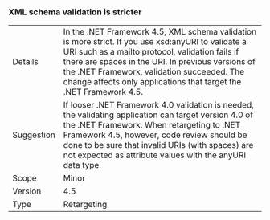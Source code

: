 ### XML schema validation is stricter


|   |   |
|---|---|
|Details|In the .NET Framework 4.5, XML schema validation is more strict. If you use xsd:anyURI to validate a URI such as a mailto protocol, validation fails if there are spaces in the URI. In previous versions of the .NET Framework, validation succeeded. The change affects only applications that target the .NET Framework 4.5.|
|Suggestion|If looser .NET Framework 4.0 validation is needed, the validating application can target version 4.0 of the .NET Framework. When retargeting to .NET Framework 4.5, however, code review should be done to be sure that invalid URIs (with spaces) are not expected as attribute values with the anyURI data type.|
|Scope|Minor|
|Version|4.5|
|Type|Retargeting|

